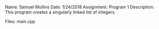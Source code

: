 Name: Samuel Mullins
Date: 1/24/2018
Assignment: Program 1
Description:
	This program creates a singularly linked list of integers.

Files:
	main.cpp
